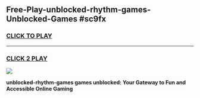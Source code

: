 
## Free-Play-unblocked-rhythm-games-Unblocked-Games #sc9fx
<h3>
<a href="https://news.freeplayer.one?title=unblocked-rhythm-games&ref=8M">CLICK TO PLAY</a></h3>
<hr>

<h3>
<a href="https://news.freeplayer.one?title=unblocked-rhythm-games&ref=8M">CLICK 2 PLAY</a>
  
</h3>

<a href="https://news.freeplayer.one?title=unblocked-rhythm-games&ref=8M"><img src="https://clearcache.store/games.png"></a>


**unblocked-rhythm-games games unblocked: Your Gateway to Fun and Accessible Online Gaming**
